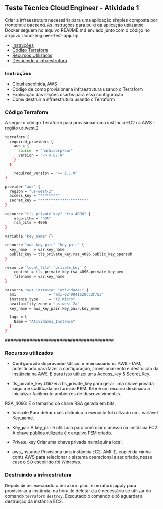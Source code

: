 ## Teste Técnico Cloud Engineer - Atividade 1

Criar a infraestrutura necessária para uma aplicação simples composta por frontend e backend. As instruções para build da aplicação utilizando Docker seguem no arquivo README.md enviado junto com o código no arquivo cloud-engineer-test-app.zip.

<!--ts-->
  * [Instruções](#instructions)
  * [Código Terraform](#build)
  * [Recursos Utilizados](#recursos)
  * [Destruindo a infraestrutura](#destruir)
<!--te-->

### Instruções<a name="instructions"></a>

- Cloud escolhida, AWS
- Código de como provisionar a infraestrutura usando o Terraform
- Explicação das seções usadas para essa configuração
- Como destruir a infraestrutura usando o Terraform

### Código Terraform<a name="build"></a>

A seguir o código Terraform para provisionar uma instância EC2 na AWS - região us.west.2

```bash
terraform {
  required_providers {
    aws = {
      source  = "hashicorp/aws"
      version = "~> 4.67.0"
    }
  }

    required_version = ">= 1.2.0"
}

provider "aws" {
  region = "us-west-2"
  access_key = "********"
  secret_key = "*********************"
}

resource "tls_private_key" "rsa_4096" {
    algorithm = "RSA"
    rsa_bits = 4096
}

variable "key_name" {}

resource "aws_key_pair" "key_pair" {
  key_name   = var.key_name
  public_key = tls_private_key.rsa_4096.public_key_openssh
}

resource "local_file" "private_key" {
    content = tls_private_key.rsa_4096.private_key_pem
    filename = var.key_name
}

resource "aws_instance" "atividade1" {
  ami               = "ami-02f9041628cc2f753"
  instance_type     = "t2.micro"
  availability_zone = "us-west-2a"
  key_name = aws_key_pair.key_pair.key_name

  tags = {
    Name = "Atividade1_Instance"
  }
}
```

########################################

### Recursos utilizados<a name="recursos"></a>

- Configuração do provedor
Utilizei o meu usuário da AWS - IAM, autenticado para fazer a configuração, provisionamento e destruição da instância na AWS. E para isso utilizei uma Access_key & Secret_Key.

- tls_private_key
Utilizei a tls_private_key para gerar uma chave privada segura e codificada no formato PEM. Este é um recurso destinado a inicializar facilmente ambientes de desenvolvimentos.

RSA_4096: É o tamanho da chave RSA gerada em bits.

- Variable
Para deixar mais dinâmico o exercício foi utilizado uma variável Key_name.

- Key_pair
A key_pair é utilizada para controlar o acesso na instância EC2.
A chave pública utilizada é o arquivo PEM criado.

- Private_key
Criar uma chave privada na máquina local.

- aws_instance
Provisiona uma instância EC2. AMI ID, copiei da minha conta AWS para selecionar o sistema operacional a ser criado, nesse case o SO escolhido foi Windows.

### Destruindo a infraestrutura<a name="destruir"></a>

Depois de ter executado o terraform plan, e terraform apply para provisionar a instância, na hora de deletar ela é necessário se utilizar do comando `terraform destroy`.
Executado o comando é só aguardar a destruição da instância EC2.

